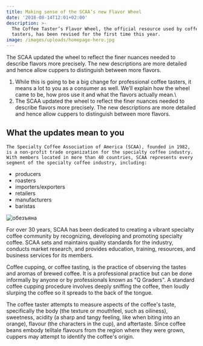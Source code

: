 ```yaml
---
title: Making sense of the SCAA’s new Flavor Wheel
date: '2018-08-14T12:01+02:00'
description: >-
  The Coffee Taster’s Flavor Wheel, the official resource used by coffee
  tasters, has been revised for the first time this year.
image: /images/uploads/homepage-hero.jpg
---
```

The SCAA updated the wheel to reflect the finer nuances needed to describe flavors more precisely. The new descriptions are more detailed and hence allow cuppers to distinguish between more flavors.

1. While this is going to be a big change for professional coffee tasters, it means a lot to you as a consumer as well. We’ll explain how the wheel came to be, how pros use it and what the flavors actually mean.\
2. The SCAA updated the wheel to reflect the finer nuances needed to describe flavors more precisely. The new descriptions are more detailed and hence allow cuppers to distinguish between more flavors.

## What the updates mean to you

```
The Specialty Coffee Association of America (SCAA), founded in 1982, is a non-profit trade organization for the specialty coffee industry. With members located in more than 40 countries, SCAA represents every segment of the specialty coffee industry, including:
```

* producers
* roasters
* importers/exporters
* retailers
* manufacturers
* baristas

![обезъяна](/images/uploads/giphy.gif)

For over 30 years, SCAA has been dedicated to creating a vibrant specialty coffee community by recognizing, developing and promoting specialty coffee. SCAA sets and maintains quality standards for the industry, conducts market research, and provides education, training, resources, and business services for its members.

Coffee cupping, or coffee tasting, is the practice of observing the tastes and aromas of brewed coffee. It is a professional practice but can be done informally by anyone or by professionals known as "Q Graders". A standard coffee cupping procedure involves deeply sniffing the coffee, then loudly slurping the coffee so it spreads to the back of the tongue.

The coffee taster attempts to measure aspects of the coffee's taste, specifically the body (the texture or mouthfeel, such as oiliness), sweetness, acidity (a sharp and tangy feeling, like when biting into an orange), flavour (the characters in the cup), and aftertaste. Since coffee beans embody telltale flavours from the region where they were grown, cuppers may attempt to identify the coffee's origin.
